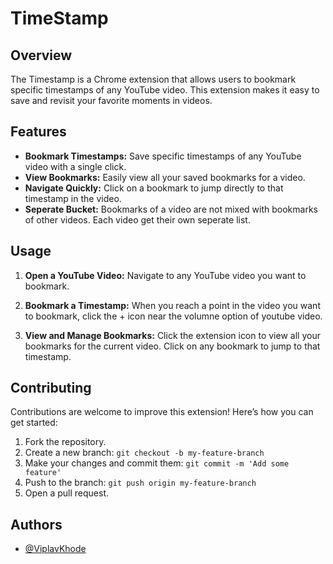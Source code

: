 # TimeStamp

## Overview

The Timestamp is a Chrome extension that allows users to bookmark specific timestamps of any YouTube video. This extension makes it easy to save and revisit your favorite moments in videos.

## Features

- **Bookmark Timestamps:** Save specific timestamps of any YouTube video with a single click.
- **View Bookmarks:** Easily view all your saved bookmarks for a video.
- **Navigate Quickly:** Click on a bookmark to jump directly to that timestamp in the video.
- **Seperate Bucket:** Bookmarks of a video are not mixed with bookmarks of other videos. Each video get their own seperate list.

## Usage

1. **Open a YouTube Video:**
    Navigate to any YouTube video you want to bookmark.

2. **Bookmark a Timestamp:**
    When you reach a point in the video you want to bookmark, click the + icon near the volumne option of youtube video.

3. **View and Manage Bookmarks:**
    Click the extension icon to view all your bookmarks for the current video. Click on any bookmark to jump to that timestamp.

## Contributing

Contributions are welcome to improve this extension! Here’s how you can get started:

1. Fork the repository.
2. Create a new branch: `git checkout -b my-feature-branch`
3. Make your changes and commit them: `git commit -m 'Add some feature'`
4. Push to the branch: `git push origin my-feature-branch`
5. Open a pull request.

## Authors

- [@ViplavKhode](https://github.com/ViplavKhode)
